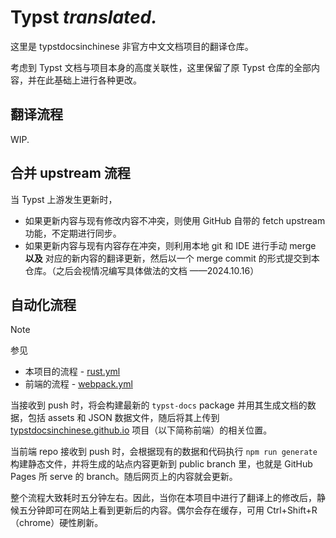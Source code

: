 <h1>Typst <em>translated.</em></h1>

这里是 typstdocsinchinese 非官方中文文档项目的翻译仓库。

考虑到 Typst 文档与项目本身的高度关联性，这里保留了原 Typst 仓库的全部内容，并在此基础上进行各种更改。

## 翻译流程

WIP.

## 合并 upstream 流程

当 Typst 上游发生更新时，
- 如果更新内容与现有修改内容不冲突，则使用 GitHub 自带的 fetch upstream 功能，不定期进行同步。
- 如果更新内容与现有内容存在冲突，则利用本地 git 和 IDE 进行手动 merge **以及** 对应的新内容的翻译更新，然后以一个 merge commit 的形式提交到本仓库。（之后会视情况编写具体做法的文档 ——2024.10.16）

## 自动化流程

> [!NOTE]
> 参见
> - 本项目的流程 - [rust.yml](https://github.com/typstdocsinchinese/typst/blob/main/.github/workflows/rust.yml)
> - 前端的流程 - [webpack.yml](https://github.com/typstdocsinchinese/typstdocsinchinese.github.io/blob/main/.github/workflows/webpack.yml)

当接收到 push 时，将会构建最新的 `typst-docs` package 并用其生成文档的数据，包括 assets 和 JSON 数据文件，随后将其上传到 [typstdocsinchinese.github.io](https://github.com/typstdocsinchinese/typstdocsinchinese.github.io) 项目（以下简称前端）的相关位置。

当前端 repo 接收到 push 时，会根据现有的数据和代码执行 `npm run generate` 构建静态文件，并将生成的站点内容更新到 public branch 里，也就是 GitHub Pages 所 serve 的 branch。随后网页上的内容就会更新。

整个流程大致耗时五分钟左右。因此，当你在本项目中进行了翻译上的修改后，静候五分钟即可在网站上看到更新后的内容。偶尔会存在缓存，可用 Ctrl+Shift+R（chrome）硬性刷新。



